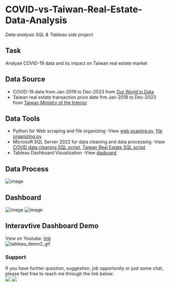 # COVID-vs-Taiwan-Real-Estate-Data-Analysis
*Data analysis SQL &amp; Tableau side project*


## Task
Analyse COVID-19 data and its impact on Taiwan real estate market

## Data Source
- COVID-19 data from Jan-2019 to Dec-2023 from [Our World in Data](https://ourworldindata.org/covid-cases)
- Taiwan real estate transaction price date frm Jan-2018 to Dec-2023 from [Taiwan Ministry of the Interior](https://lvr.land.moi.gov.tw/)

## Data Tools
- Python for Web scraping and file organizing -View [web scaping.py](https://github.com/MichaelLTsai/COVID-vs-Taiwan-Real-Estate-Data-Analysis/blob/62b96656b3eba25b0eeba8d15aa5ca4a15ffb748/Taiwan%20Real%20State%20Data%20,%20Pyhton,%20SQL%20script/Taiwan%20Real%20State%20Price%20Scraping.py), [file organizing.py](https://github.com/MichaelLTsai/COVID-vs-Taiwan-Real-Estate-Data-Analysis/blob/62b96656b3eba25b0eeba8d15aa5ca4a15ffb748/Taiwan%20Real%20State%20Data%20,%20Pyhton,%20SQL%20script/Taiwan%20Real%20State%20Price%20Scraping.py)
- Microsoft SQL Server 2022 for data cleaning and data processing -View [COVID data cleaning SQL script](https://github.com/MichaelLTsai/COVID-vs-Taiwan-Real-Estate-Data-Analysis/blob/62b96656b3eba25b0eeba8d15aa5ca4a15ffb748/COVID%20new%20case%20dataset%20and%20SQL%20script/COVID%20Portfolio%20Project.sql), [Taiwan Real Estate SQL script](https://github.com/MichaelLTsai/COVID-vs-Taiwan-Real-Estate-Data-Analysis/blob/62b96656b3eba25b0eeba8d15aa5ca4a15ffb748/Taiwan%20Real%20State%20Data%20,%20Pyhton,%20SQL%20script/taiwan_real_state_smss_v2.sql)
- Tableau Dashboard Visualization -View [dasboard](https://public.tableau.com/views/COVIDimpactonTaiwanRealEstate/Summary?:language=en-US&:display_count=n&:origin=viz_share_link)

## Data Process
![image](https://user-images.githubusercontent.com/108915606/219456182-7359354d-7bbc-4894-91a1-c04b62740a60.png)


## Dashboard
![image](https://user-images.githubusercontent.com/108915606/219456414-da935a00-977e-424a-a221-54f7dc8855b2.png)
![image](https://user-images.githubusercontent.com/108915606/219456639-7614f6f7-b515-4bdf-a0d1-4d4e0359210e.png)

## Interavtive Dashboard Demo
View on Youtube: [link](https://www.youtube.com/watch?app=desktop&v=1kS9MsH-97M&feature=youtu.be&ab_channel=%E9%9C%96%E8%94%A1)  
![tableau_demo2_gif](https://user-images.githubusercontent.com/108915606/219456685-1cc7cf13-ffc7-4bf6-82c9-237c5dbd1a5f.gif)


### Support 
If you have furhter question, suggestion, job opportunity or just some chat, please feel free to reach me through the link below:  
[<img src="https://img.shields.io/badge/LinkedIn-0077B5?style=for-the-badge&logo=linkedin&logoColor=white" />](https://www.linkedin.com/in/michael-tsai-37b8b2136/)
[<img src="https://img.shields.io/badge/Tableau-E97627?style=for-the-badge&logo=Tableau&logoColor=white" /> ](https://public.tableau.com/app/profile/michael.tsai7198)
